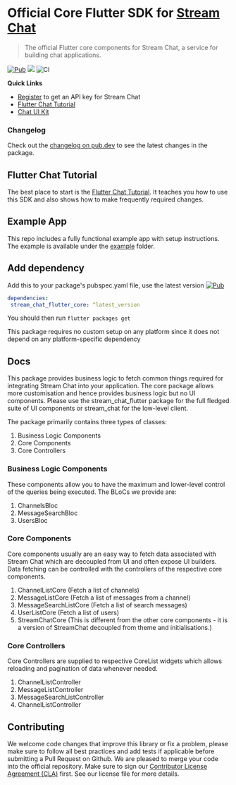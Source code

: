 # Official Core Flutter SDK for [Stream Chat](https://getstream.io/chat/)

> The official Flutter core components for Stream Chat, a service for
> building chat applications.

[![Pub](https://img.shields.io/pub/v/stream_chat_flutter_core.svg)](https://pub.dartlang.org/packages/stream_chat_flutter_core)
![](https://img.shields.io/badge/platform-flutter%20%7C%20flutter%20web-ff69b4.svg?style=flat-square)
![CI](https://github.com/GetStream/stream-chat-flutter/workflows/stream_flutter_workflow/badge.svg?branch=master)

**Quick Links**

- [Register](https://getstream.io/chat/trial/) to get an API key for Stream Chat
- [Flutter Chat Tutorial](https://getstream.io/chat/flutter/tutorial/)
- [Chat UI Kit](https://getstream.io/chat/ui-kit/)

### Changelog

Check out the [changelog on pub.dev](https://pub.dev/packages/stream_chat_flutter_core/changelog) to see the latest changes in the package.

## Flutter Chat Tutorial

The best place to start is the [Flutter Chat Tutorial](https://getstream.io/chat/flutter/tutorial/).
It teaches you how to use this SDK and also shows how to make frequently required changes.

## Example App

This repo includes a fully functional example app with setup instructions.
The example is available under the [example](https://github.com/GetStream/stream-chat-flutter-core/tree/master/example) folder.

## Add dependency
Add this to your package's pubspec.yaml file, use the latest version [![Pub](https://img.shields.io/pub/v/stream_chat_flutter_core.svg)](https://pub.dartlang.org/packages/stream_chat_flutter_core)
```yaml
dependencies:
 stream_chat_flutter_core: ^latest_version
```

You should then run `flutter packages get`

This package requires no custom setup on any platform since it does not depend on any platform-specific dependency

## Docs

This package provides business logic to fetch common things required for integrating Stream Chat into your application.
The core package allows more customisation and hence provides business logic but no UI components.
Please use the stream_chat_flutter package for the full fledged suite of UI components or stream_chat for the low-level client.

The package primarily contains three types of classes:

1) Business Logic Components
2) Core Components
3) Core Controllers

### Business Logic Components

These components allow you to have the maximum and lower-level control of the queries being executed.
The BLoCs we provide are:

1) ChannelsBloc
2) MessageSearchBloc
3) UsersBloc

### Core Components

Core components usually are an easy way to fetch data associated with Stream Chat which are decoupled from UI and often expose UI builders.
Data fetching can be controlled with the controllers of the respective core components.

1) ChannelListCore (Fetch a list of channels)
2) MessageListCore (Fetch a list of messages from a channel)
3) MessageSearchListCore (Fetch a list of search messages)
4) UserListCore (Fetch  a list of users)
5) StreamChatCore (This is different from the other core components - it is a version of StreamChat decoupled from theme and initialisations.)

### Core Controllers

Core Controllers are supplied to respective CoreList widgets which allows reloading and pagination of data whenever needed.

1) ChannelListController
2) MessageListController
3) MessageSearchListController
4) ChannelListController

## Contributing

We welcome code changes that improve this library or fix a problem,
please make sure to follow all best practices and add tests if applicable before submitting a Pull Request on Github.
We are pleased to merge your code into the official repository.
Make sure to sign our [Contributor License Agreement (CLA)](https://docs.google.com/forms/d/e/1FAIpQLScFKsKkAJI7mhCr7K9rEIOpqIDThrWxuvxnwUq2XkHyG154vQ/viewform) first.
See our license file for more details.

